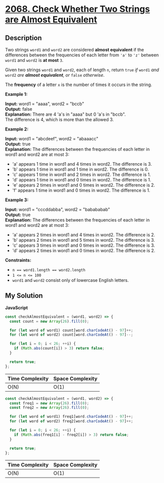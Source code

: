 # [2068. Check Whether Two Strings are Almost Equivalent](https://leetcode.com/problems/check-whether-two-strings-are-almost-equivalent)

## Description

Two strings `word1` and `word2` are considered **almost equivalent** if the differences between the frequencies of each letter from `'a'` to `'z'` between `word1` and `word2` is **at most** `3`.

Given two strings `word1` and `word2`, each of length `n`, return `true` _if_ `word1` _and_ `word2` _are **almost equivalent**, or_ `false` _otherwise_.

The **frequency** of a letter `x` is the number of times it occurs in the string.

**Example 1:**

**Input:** word1 = "aaaa", word2 = "bccb"  
**Output:** false  
**Explanation:** There are 4 'a's in "aaaa" but 0 'a's in "bccb".  
The difference is 4, which is more than the allowed 3.

**Example 2:**

**Input:** word1 = "abcdeef", word2 = "abaaacc"  
**Output:** true  
**Explanation:** The differences between the frequencies of each letter in word1 and word2 are at most 3:

- 'a' appears 1 time in word1 and 4 times in word2. The difference is 3.
- 'b' appears 1 time in word1 and 1 time in word2. The difference is 0.
- 'c' appears 1 time in word1 and 2 times in word2. The difference is 1.
- 'd' appears 1 time in word1 and 0 times in word2. The difference is 1.
- 'e' appears 2 times in word1 and 0 times in word2. The difference is 2.
- 'f' appears 1 time in word1 and 0 times in word2. The difference is 1.

**Example 3:**

**Input:** word1 = "cccddabba", word2 = "babababab"  
**Output:** true  
**Explanation:** The differences between the frequencies of each letter in word1 and word2 are at most 3:

- 'a' appears 2 times in word1 and 4 times in word2. The difference is 2.
- 'b' appears 2 times in word1 and 5 times in word2. The difference is 3.
- 'c' appears 3 times in word1 and 0 times in word2. The difference is 3.
- 'd' appears 2 times in word1 and 0 times in word2. The difference is 2.

**Constraints:**

- `n == word1.length == word2.length`
- `1 <= n <= 100`
- `word1` and `word2` consist only of lowercase English letters.

## My Solution

**JavaScript**

```js
const checkAlmostEquivalent = (word1, word2) => {
  const count = new Array(26).fill(0);

  for (let word of word1) count[word.charCodeAt() - 97]++;
  for (let word of word2) count[word.charCodeAt() - 97]--;

  for (let i = 0; i < 26; ++i) {
    if (Math.abs(count[i]) > 3) return false;
  }

  return true;
};
```

| Time Complexity | Space Complexity |
| --------------- | ---------------- |
| O(N)            | O(1)             |

```js
const checkAlmostEquivalent = (word1, word2) => {
  const freq1 = new Array(26).fill(0);
  const freq2 = new Array(26).fill(0);

  for (let word of word1) freq1[word.charCodeAt() - 97]++;
  for (let word of word2) freq2[word.charCodeAt() - 97]++;

  for (let i = 0; i < 26; ++i) {
    if (Math.abs(freq1[i] - freq2[i]) > 3) return false;
  }

  return true;
};
```

| Time Complexity | Space Complexity |
| --------------- | ---------------- |
| O(N)            | O(1)             |
